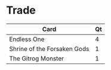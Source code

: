 # Trade
Card | Qt | 
--- | --- |
Endless One | 4
Shrine of the Forsaken Gods | 1
The Gitrog Monster | 1